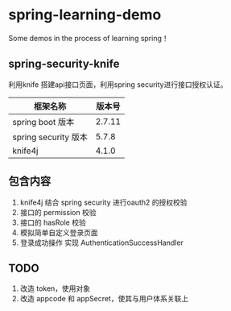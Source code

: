 # spring-learning-demo
Some demos in the process of learning spring！

## spring-security-knife

利用knife 搭建api接口页面，利用spring security进行接口授权认证。

| 框架名称               | 版本号    |
|--------------------|--------|
| spring boot 版本     | 2.7.11 |
| spring security 版本 | 5.7.8  |
| knife4j            | 4.1.0  |

## 包含内容

1. knife4j 结合 spring security 进行oauth2 的授权校验
2. 接口的 permission 校验
3. 接口的 hasRole 校验
4. 模拟简单自定义登录页面
5. 登录成功操作 实现 AuthenticationSuccessHandler

## TODO

1. 改造 token，使用对象
2. 改造 appcode 和 appSecret，使其与用户体系关联上